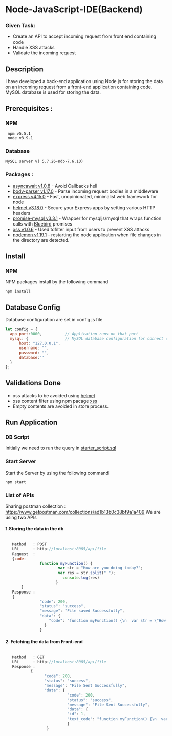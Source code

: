 # Node-JavaScript-IDE(Backend)

### Given Task:

* Create an API to accept incoming request from front end containing code
* Handle XSS attacks
* Validate the incoming request

## Description 
I have developed a back-end application using Node.js for storing the data on an incoming request from a front-end application   containing code. MySQL database is used for storing the data.

## Prerequisites :
### NPM
     npm v5.5.1
     node v8.9.1
### Database
    MySQL server v( 5.7.26-ndb-7.6.10)
  
### Packages :
 * [asyncawait v1.0.8](https://www.npmjs.com/package/asyncawait) - Avoid Callbacks hell
 * [body-parser v1.17.0](https://www.npmjs.com/package/body-parser) - Parse incoming request bodies in a middleware
 * [express v4.15.0](https://www.npmjs.com/package/express) - Fast, unopinionated, minimalist web framework for node
 * [helmet v3.18.0](https://www.npmjs.com/package/helmet) - Secure your Express apps by setting various HTTP headers
 * [promise-mysql v3.3.1](https://www.npmjs.com/package/promise-mysql) - Wrapper for mysqljs/mysql that wraps function calls with [Bluebird](https://github.com/petkaantonov/bluebird/) promises
 * [xss v1.0.6](https://www.npmjs.com/package/xss) -  Used tofilter input from users to prevent XSS attacks
 * [nodemon v1.19.1](https://www.npmjs.com/package/nodemon) - restarting the node application when file changes in the directory are detected.

## Install

### NPM
 NPM packages install by the following command

```bash
npm install
```
## Database Config
  Database configuration are set in config.js file
  ```javascript
  let config = {
    app_port:0000,          // Application runs on that port
    mysql: {                // MySQL database configuration for connect database
        host: "127.0.0.1",
        username: "",
        password: "",
        database:''
    }
  };
  ```
## Validations Done

* xss attacks to be avoided using [helmet](https://www.npmjs.com/package/helmet) 
* xss content filter using npm pacage [xss](https://www.npmjs.com/package/xss)
* Empty contents are avoided in store process.

## Run Application
### DB Script
Initially we need to run the query in [starter_script.sql](https://github.com/rajaabinesh/Node-Javasctipt-IDE-Backend-/blob/master/DB%20Script/starter_script.sql)

### Start Server
  Start the Server by using the following command
  ```bash
npm start
```
### List of APIs
Sharing postman collection : https://www.getpostman.com/collections/ad1b13b0c38bf9a1a409
We are using two APIs

#### 1.Storing the data in the db
 ```javascript 

    Method   : POST
    URL      : http://localhost:8085/api/file
    Request  : 
    {code:
                function myFunction() {
                        var str = "How are you doing today?";
                        var res = str.split(" ");
	                      console.log(res)
                       }
		}
    Response : 
    {
                "code": 200,
                "status": "success",
                "message": "File saved Successfully",
                "data": {
                    "code": "function myFunction() {\n  var str = \"How are you doing today?\";\n  var res = str.split(\"                                   \");\n\tconsole.log(res)\n}"
                  }
                }
```		

#### 2. Fetching the data from Front-end
 ```javascript 

    Method   : GET
    URL      : http://localhost:8085/api/file
    Response :
    		{
                  "code": 200,
                  "status": "success",
                  "message": "File Sent Successfully",
                  "data": {
                            "code": 200,
                            "status": "success",
                            "message": "File Sent Successfully",
                            "data": {
                            "id": 1,
                            "text_code": "function myFunction() {\n  var str = \"How are you doing today?\";\n  var res =                                             str.split(\" \");\n\tconsole.log(res)\n}"
                            }
                   }
		
``` 
 
    
    
